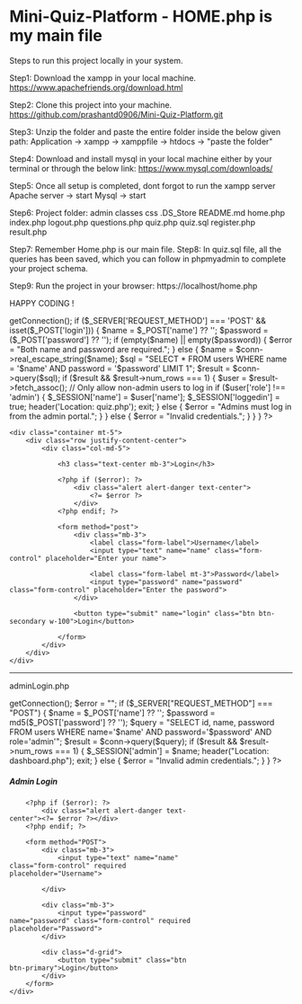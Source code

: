 # Mini-Quiz-Platform - HOME.php is my main file

Steps to run this project locally in your system.

Step1: Download the xampp in your local machine.
https://www.apachefriends.org/download.html

Step2: Clone this project into your machine.
https://github.com/prashantd0906/Mini-Quiz-Platform.git

Step3: Unzip the folder and paste the entire folder inside the below given path:
Application -> xampp -> xamppfile -> htdocs -> "paste the folder"

Step4: Download and install mysql in your local machine either by your terminal or through the below link:
https://www.mysql.com/downloads/

Step5: Once all setup is completed, dont forgot to run the xampp server
Apache server -> start
Mysql -> start

Step6: Project folder:
admin
classes
css
.DS_Store
README.md
home.php
index.php
logout.php
questions.php
quiz.php
quiz.sql
register.php
result.php

Step7: Remember Home.php is our main file. 
Step8: In quiz.sql file, all the queries has been saved, which you can follow in phpmyadmin to complete your project schema.

Step9: Run the project in your browser:
https://localhost/home.php

HAPPY CODING !

<?php
session_start();
require_once 'admin/db.php';

$error = "";
$db = new dbConnection('127.0.0.1', 'root', '', 'quiz_db');
$conn = $db->getConnection();

if ($_SERVER['REQUEST_METHOD'] === 'POST' && isset($_POST['login'])) {
    $name = $_POST['name'] ?? '';
    $password = ($_POST['password'] ?? '');

    if (empty($name) || empty($password)) {
        $error = "Both name and password are required.";
    } else {
        $name = $conn->real_escape_string($name);

        $sql = "SELECT * FROM users WHERE name = '$name' AND password = '$password' LIMIT 1";

        $result = $conn->query($sql);

        if ($result && $result->num_rows === 1) {
            $user = $result->fetch_assoc();

            // Only allow non-admin users to log in
            if ($user['role'] !== 'admin') {
                $_SESSION['name'] = $user['name'];
                $_SESSION['loggedin'] = true;

                header('Location: quiz.php');
                exit;
            } else {
                $error = "Admins must log in from the admin portal.";
            }
        } else {
            $error = "Invalid credentials.";
        }
    }
}
?>

<!DOCTYPE html>
<html>

<head>
    <meta charset="UTF-8">
    <title>Login</title>
    <link href="https://cdn.jsdelivr.net/npm/bootstrap@5.3.0/dist/css/bootstrap.min.css" rel="stylesheet">
</head>

<body class="bg-light">

    <div class="container mt-5">
        <div class="row justify-content-center">
            <div class="col-md-5">

                <h3 class="text-center mb-3">Login</h3>

                <?php if ($error): ?>
                    <div class="alert alert-danger text-center">
                        <?= $error ?>
                    </div>
                <?php endif; ?>

                <form method="post">
                    <div class="mb-3">
                        <label class="form-label">Username</label>
                        <input type="text" name="name" class="form-control" placeholder="Enter your name">

                        <label class="form-label mt-3">Password</label>
                        <input type="password" name="password" class="form-control" placeholder="Enter the password">
                    </div>

                    <button type="submit" name="login" class="btn btn-secondary w-100">Login</button>

                </form>
            </div>
        </div>
    </div>

</body>

</html>


---------------

adminLogin.php

<?php
session_start();
require_once '../classes/UserManager.php';

$db = new dbConnection('127.0.0.1', 'root', '', 'quiz_db');
$conn = $db->getConnection();

$error = "";

if ($_SERVER["REQUEST_METHOD"] === "POST") {
    $name = $_POST['name'] ?? '';
    $password = md5($_POST['password'] ?? '');

    $query = "SELECT id, name, password FROM users WHERE name='$name' AND password='$password' AND role='admin'";
    $result = $conn->query($query);

    if ($result && $result->num_rows === 1) {
        $_SESSION['admin'] = $name;
        header("Location: dashboard.php");
        exit;
    } else {
        $error = "Invalid admin credentials.";
    }
}
?>

<html>
<head>
    <title>Admin Login</title>
    <meta name="viewport" content="width=device-width, initial-scale=1">
    <!-- Bootstrap -->
    <link href="https://cdn.jsdelivr.net/npm/bootstrap@5.3.0/dist/css/bootstrap.min.css" rel="stylesheet">
</head>

<body class="bg-light d-flex align-items-center justify-content-center" style="min-height: 100vh;">
    <div class="border p-4 bg-white" style="width: 100%; max-width: 350px;">
        <h5 class="mb-3 text-center">Admin Login</h5>

        <?php if ($error): ?>
            <div class="alert alert-danger text-center"><?= $error ?></div>
        <?php endif; ?>

        <form method="POST">
            <div class="mb-3">
                <input type="text" name="name" class="form-control" required placeholder="Username">

            </div>

            <div class="mb-3">
                <input type="password" name="password" class="form-control" required placeholder="Password">
            </div>

            <div class="d-grid">
                <button type="submit" class="btn btn-primary">Login</button>
            </div>
        </form>
    </div>
</body>
</html>
